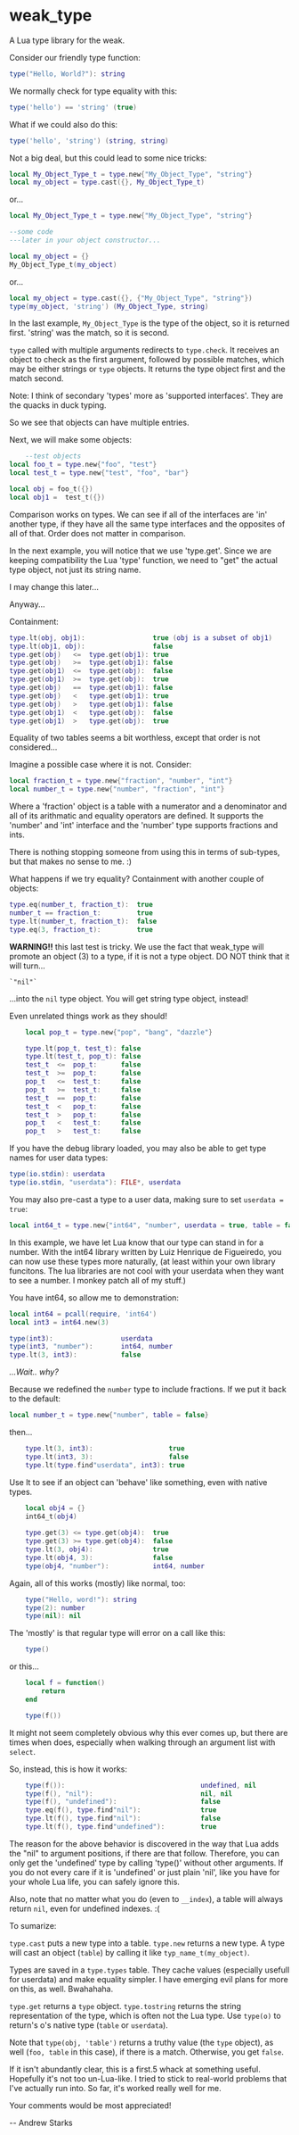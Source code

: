 weak_type
=========

A Lua type library for the weak.


Consider our friendly type function:
```lua
type("Hello, World?"): string
```

We normally check for type equality with this:
```lua
type('hello') == 'string' (true)
```

What if we could also do this:
```lua
type('hello', 'string') (string, string)
```
Not a big deal, but this could lead to some nice tricks: 
```lua
local My_Object_Type_t = type.new{"My_Object_Type", "string"}
local my_object = type.cast({}, My_Object_Type_t)
```
or...
```lua
local My_Object_Type_t = type.new{"My_Object_Type", "string"}

--some code
---later in your object constructor...

local my_object = {}
My_Object_Type_t(my_object)
```
or...
```lua
local my_object = type.cast({}, {"My_Object_Type", "string"})
type(my_object, 'string') (My_Object_Type, string)
```

In the last example, `My_Object_Type` is the type of the object,
so it is returned first. 'string' was the match, so it is second.

`type` called with multiple arguments redirects to `type.check`. It receives an object
to check as the first argument, followed by possible matches, which may be either strings 
or `type` objects. It returns the type object first and the match second.

Note: I think of secondary 'types' more as 'supported interfaces'. They are the quacks in 
duck typing.

So we see that objects can have multiple entries.

Next, we will make some objects:
```lua
	--test objects
local foo_t = type.new{"foo", "test"}
local test_t = type.new{"test", "foo", "bar"}

local obj = foo_t({})
local obj1 =  test_t({})
```

Comparison works on types. We can see if all of the interfaces are
'in' another type, if they have all the same type interfaces and the 
opposites of all of that. Order does not matter in comparison.

In the next example, you will notice that we use 'type.get'. Since we 
are keeping compatibility the Lua 'type' function, we need to "get" 
the actual type object, not just its string name.

I may change this later...

Anyway...

Containment:
```lua
type.lt(obj, obj1): 				true (obj is a subset of obj1)
type.lt(obj1, obj): 				false
type.get(obj)	<=	type.get(obj1):	true
type.get(obj)	>=	type.get(obj1):	false 
type.get(obj1)	<=	type.get(obj):	false 
type.get(obj1)	>=	type.get(obj):	true 
type.get(obj)	==	type.get(obj1):	false
type.get(obj)	<	type.get(obj1):	true
type.get(obj)	>	type.get(obj1):	false
type.get(obj1)	<	type.get(obj):	false
type.get(obj1)	>	type.get(obj):	true
```

Equality of two tables seems a bit worthless, except that order is
not considered... 

Imagine a possible case where it is not. Consider:
```lua
local fraction_t = type.new{"fraction", "number", "int"}
local number_t = type.new{"number", "fraction", "int"}
```
Where a 'fraction' object is a table with a numerator and a denominator and 
all of its arithmatic and equality operators are defined. It supports the 
'number' and 'int' interface and the 'number' type supports fractions and ints. 

There is nothing stopping someone from using this in terms of sub-types, 
but that makes no sense to me. :)

What happens if we try equality?
Containment with another couple of objects:
```lua
type.eq(number_t, fraction_t): 	true
number_t == fraction_t:			true
type.lt(number_t, fraction_t):	false
type.eq(3, fraction_t):			true
```
**WARNING!!** this last test is tricky. We use the fact that weak_type will promote
an object (3) to a type, if it is not a type object. DO NOT think that it will turn...

	`"nil"`

...into the `nil` type object. You will get string type object, instead!


Even unrelated things work as they should!
```lua
	local pop_t = type.new{"pop", "bang", "dazzle"}

	type.lt(pop_t, test_t):	false
	type.lt(test_t, pop_t):	false
	test_t	<=	pop_t:		false
	test_t	>=	pop_t:		false
	pop_t	<=	test_t:		false 
	pop_t	>=	test_t:		false 
	test_t  ==	pop_t:		false
	test_t	<	pop_t:		false
	test_t  >	pop_t:		false
	pop_t	<	test_t:		false
	pop_t	>	test_t:		false
```

If you have the debug library loaded, you may also be able to get type names
for user data types:
```lua
type(io.stdin): userdata
type(io.stdin, "userdata"): FILE*, userdata
```
You may also pre-cast a type to a user data, making sure to set `userdata = true`:
```lua
local int64_t = type.new{"int64", "number", userdata = true, table = false}
```

In this example, we have let Lua know that our type can stand in for a number. With the 
int64 library written by Luiz Henrique de Figueiredo, you can now use these types more 
naturally, (at least within your own library funcitons. The lua libraries are not cool
with your userdata when they want to see a number. I monkey patch all of my stuff.)


You have int64, so allow me to demonstration:
```lua
local int64 = pcall(require, 'int64')
local int3 = int64.new(3)

type(int3):					userdata
type(int3, "number"):		int64, number
type.lt(3, int3):			false
```

*...Wait.. why?*

Because we redefined the `number` type to include fractions. If we put it back
to the default:

```lua
local number_t = type.new{"number", table = false}
```

then...

```lua
	type.lt(3, int3):					true
	type.lt(int3, 3):					false
	type.lt(type.find"userdata", int3):	true
```

Use lt to see if an object can 'behave' like something, even with native types.

```lua	
	local obj4 = {}
	int64_t(obj4)
	
	type.get(3) <= type.get(obj4):	true
	type.get(3) >= type.get(obj4):	false
	type.lt(3, obj4):				true
	type.lt(obj4, 3):				false
	type(obj4, "number"): 			int64, number
```

Again, all of this works (mostly) like normal, too:

```lua
	type("Hello, word!"): string
	type(2): number 
	type(nil): nil
```
The 'mostly' is that regular type will error on a call like this:
```lua
	type()
```
or this...

```lua
	local f = function()
		return
	end

	type(f())
```

It might not seem completely obvious why this ever comes up, 
but there are times when does, especially when walking through
an argument list with `select`.

So, instead, this is how it works:

```lua
	type(f()): 									undefined, nil
	type(f(), "nil"):							nil, nil
	type(f(), "undefined"):						false					
	type.eq(f(), type.find"nil"): 				true
	type.lt(f(), type.find"nil"):				false
	type.lt(f(), type.find"undefined"):			true
```

The reason for the above behavior is discovered in the way that Lua adds
the "nil" to argument positions, if there are that follow.
Therefore, you can only get the 'undefined' type by calling 'type()' 
without other arguments. If you do not every care if it is 'undefined' or
just plain 'nil', like you have for your whole Lua life, you can safely
ignore this.

Also, note that no matter what you do (even to `__index`), a table will
always return `nil`, even for undefined indexes. :(


To sumarize:

`type.cast` puts a new type into a table. `type.new` returns a new type. A type will cast
an object (`table`) by calling it like `typ_name_t(my_object)`.

Types are saved in a `type.types` table. They cache values (especially usefull for userdata)
and make equality simpler. I have emerging evil plans for more on this, as well. Bwahahaha.

`type.get` returns a `type` object. `type.tostring` returns the string 
representation of the type, which is often not the Lua type. Use `type(o)` to return's o's 
native type (`table` or `userdata`).

Note that `type(obj, 'table')` returns a truthy value (the `type` object), as well (`foo, table` in 
this case), if there is a match. Otherwise, you get `false`. 

If it isn't abundantly clear, this is a first.5 whack at something useful.
Hopefully it's not too un-Lua-like. I tried to stick to real-world problems 
that I've actually run into. So far, it's worked really well for me.

Your comments would be most appreciated!

-- Andrew Starks

